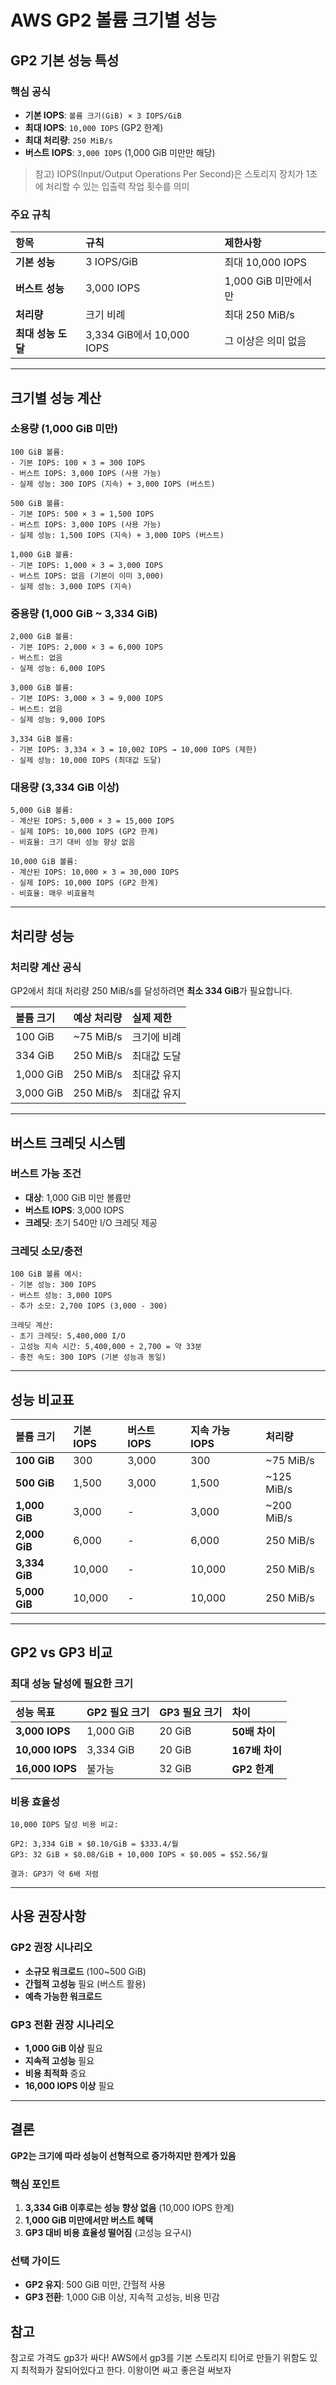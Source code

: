 # AWS GP2 볼륨 크기별 성능

## GP2 기본 성능 특성

### 핵심 공식
- **기본 IOPS**: `볼륨 크기(GiB) × 3 IOPS/GiB`
- **최대 IOPS**: `10,000 IOPS` (GP2 한계)
- **최대 처리량**: `250 MiB/s`
- **버스트 IOPS**: `3,000 IOPS` (1,000 GiB 미만만 해당)

> 참고)
> IOPS(Input/Output Operations Per Second)은 스토리지 장치가 1초에 처리할 수 있는 입출력 작업 횟수를 의미

### 주요 규칙
| 항목 | 규칙 | 제한사항 |
|:-----|:-----|:---------|
| **기본 성능** | 3 IOPS/GiB | 최대 10,000 IOPS |
| **버스트 성능** | 3,000 IOPS | 1,000 GiB 미만에서만 |
| **처리량** | 크기 비례 | 최대 250 MiB/s |
| **최대 성능 도달** | 3,334 GiB에서 10,000 IOPS | 그 이상은 의미 없음 |

---

## 크기별 성능 계산

### 소용량 (1,000 GiB 미만)
```
100 GiB 볼륨:
- 기본 IOPS: 100 × 3 = 300 IOPS
- 버스트 IOPS: 3,000 IOPS (사용 가능)
- 실제 성능: 300 IOPS (지속) + 3,000 IOPS (버스트)

500 GiB 볼륨:
- 기본 IOPS: 500 × 3 = 1,500 IOPS  
- 버스트 IOPS: 3,000 IOPS (사용 가능)
- 실제 성능: 1,500 IOPS (지속) + 3,000 IOPS (버스트)

1,000 GiB 볼륨:
- 기본 IOPS: 1,000 × 3 = 3,000 IOPS
- 버스트 IOPS: 없음 (기본이 이미 3,000)
- 실제 성능: 3,000 IOPS (지속)
```

### 중용량 (1,000 GiB ~ 3,334 GiB)
```
2,000 GiB 볼륨:
- 기본 IOPS: 2,000 × 3 = 6,000 IOPS
- 버스트: 없음
- 실제 성능: 6,000 IOPS

3,000 GiB 볼륨:
- 기본 IOPS: 3,000 × 3 = 9,000 IOPS
- 버스트: 없음  
- 실제 성능: 9,000 IOPS

3,334 GiB 볼륨:
- 기본 IOPS: 3,334 × 3 = 10,002 IOPS → 10,000 IOPS (제한)
- 실제 성능: 10,000 IOPS (최대값 도달)
```

### 대용량 (3,334 GiB 이상)
```
5,000 GiB 볼륨:
- 계산된 IOPS: 5,000 × 3 = 15,000 IOPS
- 실제 IOPS: 10,000 IOPS (GP2 한계)
- 비효율: 크기 대비 성능 향상 없음

10,000 GiB 볼륨:
- 계산된 IOPS: 10,000 × 3 = 30,000 IOPS  
- 실제 IOPS: 10,000 IOPS (GP2 한계)
- 비효율: 매우 비효율적
```

---

## 처리량 성능

### 처리량 계산 공식
GP2에서 최대 처리량 250 MiB/s를 달성하려면 **최소 334 GiB**가 필요합니다.

| 볼륨 크기 | 예상 처리량 | 실제 제한 |
|:----------|:------------|:----------|
| 100 GiB | ~75 MiB/s | 크기에 비례 |
| 334 GiB | 250 MiB/s | 최대값 도달 |
| 1,000 GiB | 250 MiB/s | 최대값 유지 |
| 3,000 GiB | 250 MiB/s | 최대값 유지 |

---

## 버스트 크레딧 시스템

### 버스트 가능 조건
- **대상**: 1,000 GiB 미만 볼륨만
- **버스트 IOPS**: 3,000 IOPS
- **크레딧**: 초기 540만 I/O 크레딧 제공

### 크레딧 소모/충전
```
100 GiB 볼륨 예시:
- 기본 성능: 300 IOPS
- 버스트 성능: 3,000 IOPS  
- 추가 소모: 2,700 IOPS (3,000 - 300)

크레딧 계산:
- 초기 크레딧: 5,400,000 I/O
- 고성능 지속 시간: 5,400,000 ÷ 2,700 = 약 33분
- 충전 속도: 300 IOPS (기본 성능과 동일)
```

---

## 성능 비교표

| 볼륨 크기 | 기본 IOPS | 버스트 IOPS | 지속 가능 IOPS | 처리량 | 
|:----------|:----------|:------------|:---------------|:-------|
| **100 GiB** | 300 | 3,000 | 300 | ~75 MiB/s |
| **500 GiB** | 1,500 | 3,000 | 1,500 | ~125 MiB/s |
| **1,000 GiB** | 3,000 | - | 3,000 | ~200 MiB/s |
| **2,000 GiB** | 6,000 | - | 6,000 | 250 MiB/s |
| **3,334 GiB** | 10,000 | - | 10,000 | 250 MiB/s |
| **5,000 GiB** | 10,000 | - | 10,000 | 250 MiB/s |

---

## GP2 vs GP3 비교

### 최대 성능 달성에 필요한 크기

| 성능 목표 | GP2 필요 크기 | GP3 필요 크기 | 차이 |
|:----------|:--------------|:--------------|:-----|
| **3,000 IOPS** | 1,000 GiB | 20 GiB | **50배 차이** |
| **10,000 IOPS** | 3,334 GiB | 20 GiB | **167배 차이** |
| **16,000 IOPS** | 불가능 | 32 GiB | **GP2 한계** |

### 비용 효율성
```
10,000 IOPS 달성 비용 비교:

GP2: 3,334 GiB × $0.10/GiB = $333.4/월
GP3: 32 GiB × $0.08/GiB + 10,000 IOPS × $0.005 = $52.56/월

결과: GP3가 약 6배 저렴
```

---

## 사용 권장사항

### GP2 권장 시나리오
- **소규모 워크로드** (100~500 GiB)
- **간헐적 고성능** 필요 (버스트 활용)
- **예측 가능한 워크로드**

### GP3 전환 권장 시나리오  
- **1,000 GiB 이상** 필요
- **지속적 고성능** 필요
- **비용 최적화** 중요
- **16,000 IOPS 이상** 필요

---

## 결론

**GP2는 크기에 따라 성능이 선형적으로 증가하지만 한계가 있음**

### 핵심 포인트
1. **3,334 GiB 이후로는 성능 향상 없음** (10,000 IOPS 한계)
2. **1,000 GiB 미만에서만 버스트 혜택** 
3. **GP3 대비 비용 효율성 떨어짐** (고성능 요구시)

### 선택 가이드
- **GP2 유지**: 500 GiB 미만, 간헐적 사용
- **GP3 전환**: 1,000 GiB 이상, 지속적 고성능, 비용 민감

## 참고
참고로 가격도 gp3가 싸다! AWS에서 gp3를 기본 스토리지 티어로 만들기 위함도 있지 최적화가 잘되어있다고 한다.
이왕이면 싸고 좋은걸 써보자
